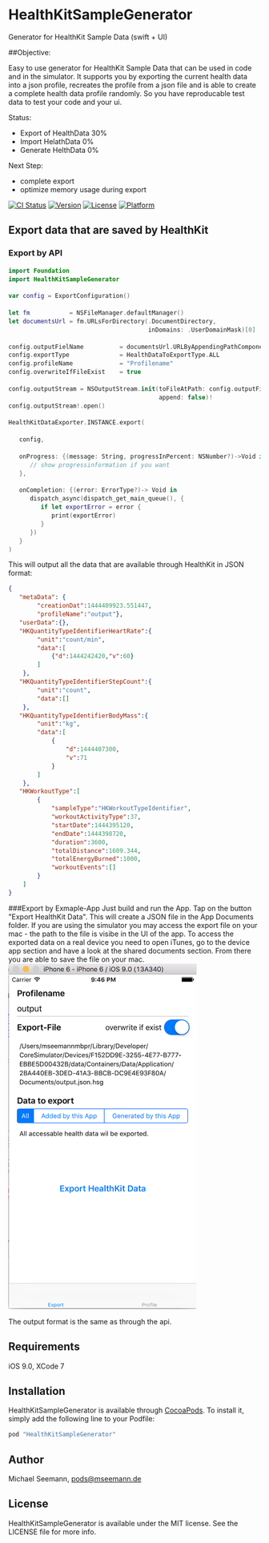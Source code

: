 
# HealthKitSampleGenerator

Generator for HealthKit Sample Data (swift + UI)

##Objective: 

Easy to use generator for HealthKit Sample Data that can be used in code and in the simulator. It supports you by exporting the current health data into a json profile, recreates the profile from a json file and is able to create a complete health data profile randomly. So you have reproducable test data to test your code and your ui.

Status: 
* Export of HealthData 30%
* Import HelathData 0%
* Generate HelthData 0%

Next Step:
* complete export
* optimize memory usage during export

[![CI Status](http://img.shields.io/travis/mseemann/healthkit-sample-generator.svg?style=flat)](https://travis-ci.org/mseemann/healthkit-sample-generator)
[![Version](https://img.shields.io/cocoapods/v/healthkit-sample-generator.svg?style=flat)](http://cocoapods.org/pods/healthkit-sample-generator)
[![License](https://img.shields.io/cocoapods/l/healthkit-sample-generator.svg?style=flat)](http://cocoapods.org/pods/healthkit-sample-generator)
[![Platform](https://img.shields.io/cocoapods/p/healthkit-sample-generator.svg?style=flat)](http://cocoapods.org/pods/healthkit-sample-generator)


## Export data that are saved by HealthKit
### Export by API
```swift
import Foundation
import HealthKitSampleGenerator

var config = ExportConfiguration()

let fm           = NSFileManager.defaultManager()
let documentsUrl = fm.URLsForDirectory(.DocumentDirectory,
                                       inDomains: .UserDomainMask)[0]

config.outputFielName          = documentsUrl.URLByAppendingPathComponent("export.json").path!
config.exportType              = HealthDataToExportType.ALL
config.profileName             = "Profilename"
config.overwriteIfFileExist    = true

config.outputStream = NSOutputStream.init(toFileAtPath: config.outputFielName!, 
                                          append: false)!
config.outputStream!.open()

HealthKitDataExporter.INSTANCE.export(

   config,

   onProgress: {(message: String, progressInPercent: NSNumber?)->Void in
      // show progressinformation if you want
   },

   onCompletion: {(error: ErrorType?)-> Void in
      dispatch_async(dispatch_get_main_queue(), {
         if let exportError = error {
            print(exportError)
         }
      })
   }
)
```

This will output all the data that are available through HealthKit in JSON format:
```json
{
   "metaData": {
        "creationDat":1444409923.551447,
        "profileName":"output"},
   "userData":{},
   "HKQuantityTypeIdentifierHeartRate":{
        "unit":"count/min",
        "data":[
            {"d":1444242420,"v":60}
        ]
    },
   "HKQuantityTypeIdentifierStepCount":{
        "unit":"count",
        "data":[]
    },
   "HKQuantityTypeIdentifierBodyMass":{
        "unit":"kg",
        "data":[
            {
                "d":1444407300,
                "v":71
            }
        ]
    },
   "HKWorkoutType":[
        {
            "sampleType":"HKWorkoutTypeIdentifier",
            "workoutActivityType":37,
            "startDate":1444395120,
            "endDate":1444398720,
            "duration":3600,
            "totalDistance":1609.344,
            "totalEnergyBurned":1000,
            "workoutEvents":[]
        }
    ]
}
```

###Export by Exmaple-App
Just build and run the App. Tap on the button "Export HealthKit Data". This will create a JSON file in the App Documents folder. If you are
using the simulator you may access the export file on your mac - the path to the file is visibe in the UI of the app. To access the exported
data on a real device you need to open iTunes, go to the device app section and have a look at the shared documents section. From there you
are able to save the file on your mac.
![](screen_export.png?raw=true "Profile export screenshot")

The output format is the same as through the api.

## Requirements

iOS 9.0, XCode 7

## Installation

HealthKitSampleGenerator is available through [CocoaPods](http://cocoapods.org). To install
it, simply add the following line to your Podfile:

```ruby
pod "HealthKitSampleGenerator"
```

## Author

Michael Seemann, pods@mseemann.de

## License

HealthKitSampleGenerator is available under the MIT license. See the LICENSE file for more info.
